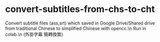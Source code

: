 # convert-subtitles-from-chs-to-cht
Convert subtitle files (ass,srt) which saved in Google Drive/Shared drive from traditional Chinese to simplified Chinese with opencc.\n
Run in colab.\n
(外掛字幕 簡轉換繁)
